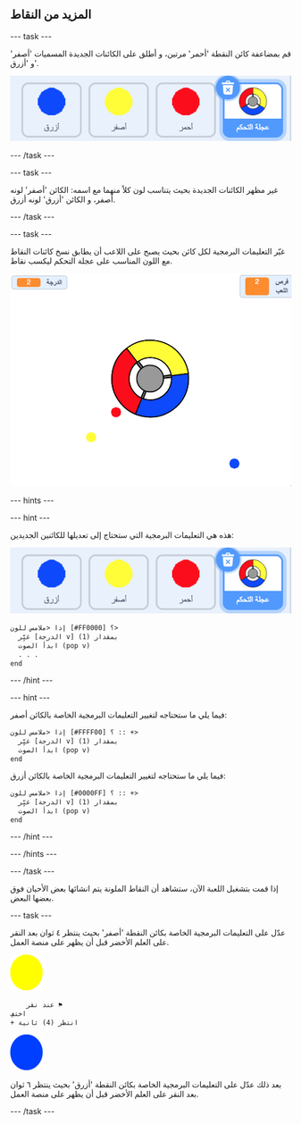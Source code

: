 ## المزيد من النقاط

--- task ---

قم بمضاعفة كائن النقطة 'أحمر' مرتين، و أطلق على الكائنات الجديدة المسميات 'أصفر' و 'أزرق'.

![لقطة الشاشة](images/dots-more-dots.png)

--- /task ---

--- task ---

غير مظهر الكائنات الجديدة بحيث يتناسب لون كلاً منهما مع اسمه: الكائن 'أصفر' لونه أصفر، و الكائن 'أزرق' لونه أزرق.

--- /task ---

--- task ---

غيّر التعليمات البرمجية لكل كائن بحيث يصبح على اللاعب أن يطابق نسخ كائنات النقاط مع اللون المناسب على عجلة التحكم ليكسب نقاط.

![لقطة الشاشة](images/dots-all-test.png)

--- hints ---


--- hint ---

هذه هي التعليمات البرمجية التي ستحتاج إلى تعديلها للكائنين الجديدين:

![لقطة الشاشة](images/dots-more-dots.png)

```blocks3
إذا <ملامس للون [#FF0000] ؟> 
  غيِّر [الدرجة v] بمقدار (1)
  ابدأ الصوت (pop v)
  . . .
end
```

--- /hint ---

--- hint ---

فيما يلي ما ستحتاجه لتغيير التعليمات البرمجية الخاصة بالكائن أصفر:

```blocks3
إذا <ملامس للون [#FFFF00] ؟ :: +> 
  غيِّر [الدرجة v] بمقدار (1)
  ابدأ الصوت (pop v)
end
```

فيما يلي ما ستحتاجه لتغيير التعليمات البرمجية الخاصة بالكائن أزرق:

```blocks3
إذا <ملامس للون [#0000FF] ؟ :: +> 
  غيِّر [الدرجة v] بمقدار (1)
  ابدأ الصوت (pop v)
end
```

--- /hint ---

--- /hints ---

--- /task ---

إذا قمت بتشغيل اللعبة الآن، ستشاهد أن النقاط الملونة يتم انشائها بعض الأحيان فوق بعضها البعض.

--- task ---

عدّل على التعليمات البرمجية الخاصة بكائن النقطة 'أصفر' بحيث ينتظر ٤ ثوان بعد النقر على العلم الأخضر قبل أن يظهر على منصة العمل.

![النقطة الصفراء](images/yellow-sprite.png)

```blocks3
    عند نقر ⚑
اختفِ
+ انتظر (4) ثانية
```

![النقطة الزرقاء](images/blue-sprite.png)

بعد ذلك عدّل على التعليمات البرمجية الخاصة بكائن النقطة 'أزرق' بحيث ينتظر ٦ ثوان بعد النقر على العلم الأخضر قبل أن يظهر على منصة العمل.

--- /task ---